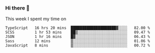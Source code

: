 ### Hi there 👋

<!--
**qiruohan/qiruohan** is a ✨ _special_ ✨ repository because its `README.md` (this file) appears on your GitHub profile.

Here are some ideas to get you started:

- 🔭 I’m currently working on ...
- 🌱 I’m currently learning ...
- 👯 I’m looking to collaborate on ...
- 🤔 I’m looking for help with ...
- 💬 Ask me about ...
- 📫 How to reach me: ...
- 😄 Pronouns: ...
- ⚡ Fun fact: ...
-->

This week I spent my time on 
<!--START_SECTION:waka-->
```text
TypeScript   16 hrs 20 mins  ████████████████████▓░░░░   82.00 % 
SCSS         1 hr 53 mins    ██▒░░░░░░░░░░░░░░░░░░░░░░   09.47 % 
JSON         1 hr 16 mins    █▓░░░░░░░░░░░░░░░░░░░░░░░   06.43 % 
Sass         12 mins         ▒░░░░░░░░░░░░░░░░░░░░░░░░   01.06 % 
JavaScript   8 mins          ▒░░░░░░░░░░░░░░░░░░░░░░░░   00.72 % 
```
<!--END_SECTION:waka-->
